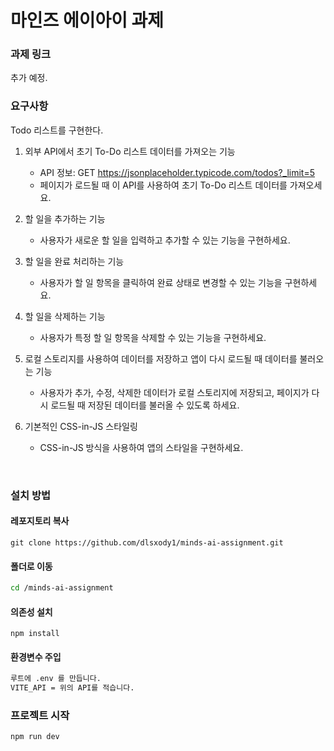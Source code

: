 # 마인즈 에이아이 과제

### 과제 링크

추가 예정.

### 요구사항

Todo 리스트를 구현한다.

1. 외부 API에서 초기 To-Do 리스트 데이터를 가져오는 기능

   - API 정보: GET https://jsonplaceholder.typicode.com/todos?_limit=5
   - 페이지가 로드될 때 이 API를 사용하여 초기 To-Do 리스트 데이터를 가져오세요.

2. 할 일을 추가하는 기능

   - 사용자가 새로운 할 일을 입력하고 추가할 수 있는 기능을 구현하세요.

3. 할 일을 완료 처리하는 기능

   - 사용자가 할 일 항목을 클릭하여 완료 상태로 변경할 수 있는 기능을 구현하세요.

4. 할 일을 삭제하는 기능

   - 사용자가 특정 할 일 항목을 삭제할 수 있는 기능을 구현하세요.

5. 로컬 스토리지를 사용하여 데이터를 저장하고 앱이 다시 로드될 때 데이터를 불러오는 기능

   - 사용자가 추가, 수정, 삭제한 데이터가 로컬 스토리지에 저장되고, 페이지가 다시 로드될 때 저장된 데이터를 불러올 수 있도록 하세요.

6. 기본적인 CSS-in-JS 스타일링
   - CSS-in-JS 방식을 사용하여 앱의 스타일을 구현하세요.

<br />

### 설치 방법

#### 레포지토리 복사

```git
git clone https://github.com/dlsxody1/minds-ai-assignment.git
```

#### 폴더로 이동

```bash
cd /minds-ai-assignment
```

#### 의존성 설치

```npm
npm install
```

#### 환경변수 주입

```bash
루트에 .env 를 만듭니다.
VITE_API = 위의 API를 적습니다.
```

### 프로젝트 시작

```bash
npm run dev
```
